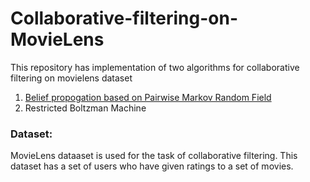 # Collaborative-filtering-on-MovieLens
This repository has implementation of two algorithms for collaborative filtering on movielens dataset
1) [Belief propogation based on Pairwise Markov Random Field](http://fekri.ece.gatech.edu/Publications/2012_06.pdf) 
2) Restricted Boltzman Machine

### Dataset:
MovieLens dataaset is used for the task of collaborative filtering. This dataset has a set of users who have given ratings to a set of movies.